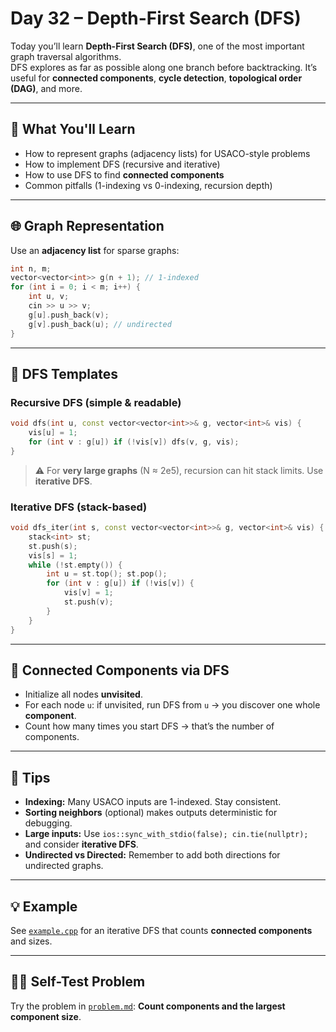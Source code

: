 # Day 32 – Depth-First Search (DFS)

Today you’ll learn **Depth-First Search (DFS)**, one of the most important graph traversal algorithms.  
DFS explores as far as possible along one branch before backtracking. It’s useful for **connected components**, **cycle detection**, **topological order (DAG)**, and more.

---

## 📌 What You'll Learn

- How to represent graphs (adjacency lists) for USACO-style problems
- How to implement DFS (recursive and iterative)
- How to use DFS to find **connected components**
- Common pitfalls (1-indexing vs 0-indexing, recursion depth)

---

## 🌐 Graph Representation

Use an **adjacency list** for sparse graphs:

```cpp
int n, m;
vector<vector<int>> g(n + 1); // 1-indexed
for (int i = 0; i < m; i++) {
    int u, v; 
    cin >> u >> v;
    g[u].push_back(v);
    g[v].push_back(u); // undirected
}
```

---

## 🔎 DFS Templates

### Recursive DFS (simple & readable)
```cpp
void dfs(int u, const vector<vector<int>>& g, vector<int>& vis) {
    vis[u] = 1;
    for (int v : g[u]) if (!vis[v]) dfs(v, g, vis);
}
```

> ⚠️ For **very large graphs** (N ≈ 2e5), recursion can hit stack limits. Use **iterative DFS**.

### Iterative DFS (stack-based)
```cpp
void dfs_iter(int s, const vector<vector<int>>& g, vector<int>& vis) {
    stack<int> st;
    st.push(s); 
    vis[s] = 1;
    while (!st.empty()) {
        int u = st.top(); st.pop();
        for (int v : g[u]) if (!vis[v]) {
            vis[v] = 1;
            st.push(v);
        }
    }
}
```

---

## 🧩 Connected Components via DFS

- Initialize all nodes **unvisited**.
- For each node `u`: if unvisited, run DFS from `u` → you discover one whole **component**.
- Count how many times you start DFS → that’s the number of components.

---


## 📝 Tips

- **Indexing:** Many USACO inputs are 1-indexed. Stay consistent.
- **Sorting neighbors** (optional) makes outputs deterministic for debugging.
- **Large inputs:** Use `ios::sync_with_stdio(false); cin.tie(nullptr);` and consider **iterative DFS**.
- **Undirected vs Directed:** Remember to add both directions for undirected graphs.

---

## 💡 Example

See [`example.cpp`](./example.cpp) for an iterative DFS that counts **connected components** and sizes.

---

## 🏋️‍♂️ Self-Test Problem

Try the problem in [`problem.md`](./problem.md): **Count components and the largest component size**.
